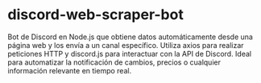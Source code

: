 # discord-web-scraper-bot
Bot de Discord en Node.js que obtiene datos automáticamente desde una página web y los envía a un canal específico. Utiliza axios para realizar peticiones HTTP y discord.js para interactuar con la API de Discord. Ideal para automatizar la notificación de cambios, precios o cualquier información relevante en tiempo real.
